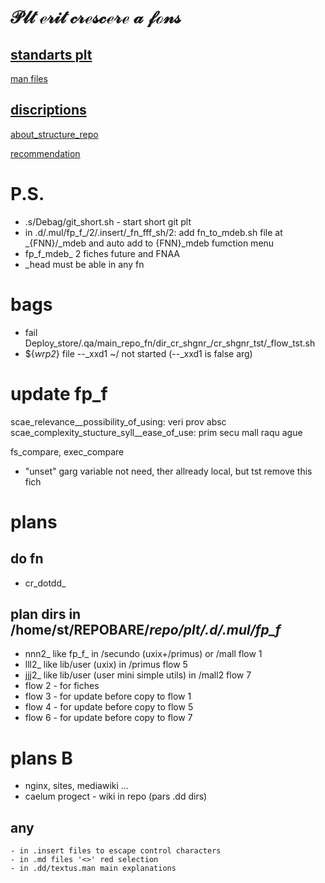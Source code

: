# $\mathscr{Plt\ erit\ crescere\ a\ fons}$

## [standarts plt](.d/.man/standarts)

[man files](.d/.man/standarts/fn_man_files/tml.man)

## [discriptions](.d/.lego)
    
[about_structure_repo](.d/.lego/about_structure_this_repo.man)

[recommendation](${HOME}/.d/.lego/2_recommendation.man)

# P.S.

- .s/Debag/git_short.sh - start short git plt
- in .d/.mul/fp_f_/2/.insert/_fn_fff_sh/2: add fn_to_mdeb.sh file at _{FNN}/_mdeb and auto add to {FNN}_mdeb fumction menu
- fp_f_mdeb_ 2 fiches future and FNAA      
- _head must be able in any fn

# bags 

- fail Deploy_store/.qa/main_repo_fn/dir_cr_shgnr_/cr_shgnr_tst/_flow_tst.sh
- ${_wrp2_} file --_xxd1 ~/ not started (--_xxd1 is false arg)

# update fp_f

scae_relevance__possibility_of_using: veri prov absc
scae_complexity_stucture_syll__ease_of_use: prim secu mall raqu ague

 fs_compare, exec_compare
 
- "unset" garg variable not need, ther allready local, but tst remove this fich

# plans

## do fn

- cr_dotdd_

## plan dirs in /home/st/REPOBARE/_repo/plt/.d/.mul/fp_f_
- nnn2_ like fp_f_ in /secundo (uxix+/primus) or /mall flow 1
- lll2_ like lib/user (uxix) in /primus flow 5
- jjj2_ like lib/user (user mini simple utils) in /mall2 flow 7
- flow 2 - for fiches
- flow 3 - for update before copy to flow 1
- flow 4 - for update before copy to flow 5
- flow 6 - for update before copy to flow 7

# plans B

- nginx, sites, mediawiki ...
- caelum progect - wiki in repo (pars .dd dirs)

## any

    - in .insert files to escape control characters
    - in .md files '<>' red selection
    - in .dd/textus.man main explanations
